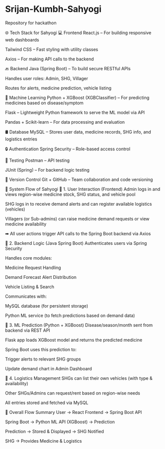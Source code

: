 # Srijan-Kumbh-Sahyogi
Repository for hackathon

🌐 Tech Stack for Sahyogi
💻 Frontend
React.js – For building responsive web dashboards

Tailwind CSS – Fast styling with utility classes

Axios – For making API calls to the backend

🔙 Backend
Java (Spring Boot) – To build secure RESTful APIs

Handles user roles: Admin, SHG, Villager

Routes for alerts, medicine prediction, vehicle listing

🧠 Machine Learning
Python + XGBoost (XGBClassifier) – For predicting medicines based on disease/symptom

Flask – Lightweight Python framework to serve the ML model via API

Pandas + Scikit-learn – For data processing and evaluation

🛢 Database
MySQL – Stores user data, medicine records, SHG info, and logistics entries

🔒 Authentication
Spring Security – Role-based access control

🧪 Testing
Postman – API testing

JUnit (Spring) – For backend logic testing

💾 Version Control
Git + GitHub – Team collaboration and code versioning



🌊 System Flow of Sahyogi
🔸 1. User Interaction (Frontend)
Admin logs in and views region-wise medicine stock, SHG status, and vehicle pool

SHG logs in to receive demand alerts and can register available logistics (vehicles)

Villagers (or Sub-admins) can raise medicine demand requests or view medicine availability

➡ All user actions trigger API calls to the Spring Boot backend via Axios

🔸 2. Backend Logic (Java Spring Boot)
Authenticates users via Spring Security

Handles core modules:

Medicine Request Handling

Demand Forecast Alert Distribution

Vehicle Listing & Search

Communicates with:

MySQL database (for persistent storage)

Python ML service (to fetch predictions based on demand data)

🔸 3. ML Prediction (Python + XGBoost)
Disease/season/month sent from backend via REST API

Flask app loads XGBoost model and returns the predicted medicine

Spring Boot uses this prediction to:

Trigger alerts to relevant SHG groups

Update demand chart in Admin Dashboard

🔸 4. Logistics Management
SHGs can list their own vehicles (with type & availability)

Other SHGs/Admins can request/rent based on region-wise needs

All entries stored and fetched via MySQL

🔁 Overall Flow Summary
User → React Frontend → Spring Boot API

Spring Boot → Python ML API (XGBoost) → Prediction

Prediction → Stored & Displayed → SHG Notified

SHG → Provides Medicine & Logistics
